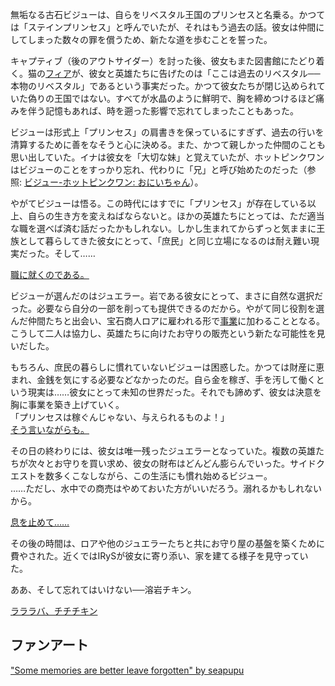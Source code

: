 <!-- title: 古石ビジュー -->
<!-- status: 生存 -->

無垢なる古石ビジューは、自らをリベスタル王国のプリンセスと名乗る。かつては「ステインプリンセス」と呼んでいたが、それはもう過去の話。彼女は仲間にしてしまった数々の罪を償うため、新たな道を歩むことを誓った。

キャプティブ（後のアウトサイダー）を討った後、彼女もまた図書館にたどり着く。猫の[フィア](#node:fia)が、彼女と英雄たちに告げたのは「ここは過去のリベスタル──本物のリベスタル」であるという事実だった。かつて彼女たちが閉じ込められていた偽りの王国ではない。すべてが水晶のように鮮明で、胸を締めつけるほど痛みを伴う記憶もあれば、時を遡った影響で忘れてしまったこともあった。

ビジューは形式上「プリンセス」の肩書きを保っているにすぎず、過去の行いを清算するために善をなそうと心に決める。また、かつて親しかった仲間のことも思い出していた。イナは彼女を「大切な妹」と覚えていたが、ホットピンクワンはビジューのことをすっかり忘れ、代わりに「兄」と呼び始めたのだった（参照: [ビジュー-ホットピンクワン: おにいちゃん](#edge:irys-bijou)）。

やがてビジューは悟る。この時代にはすでに「プリンセス」が存在している以上、自らの生き方を変えねばならないと。ほかの英雄たちにとっては、ただ適当な職を選べば済む話だったかもしれない。しかし生まれてからずっと気ままに王族として暮らしてきた彼女にとって、「庶民」と同じ立場になるのは耐え難い現実だった。そして……

[職に就くのである。](#embed:https://youtu.be/pEAXwijhfFY?t=1762)

ビジューが選んだのはジュエラー。岩である彼女にとって、まさに自然な選択だった。必要なら自分の一部を削っても提供できるのだから。やがて同じ役割を選んだ仲間たちと出会い、宝石商人ロアに雇われる形で[事業](https://www.youtube.com/live/pEAXwijhfFY?si=pm8ohz6scqKw0s6B&t=2864)に加わることとなる。こうして二人は協力し、英雄たちに向けたお守りの販売という新たな可能性を見いだした。

もちろん、庶民の暮らしに慣れていないビジューは困惑した。かつては財産に恵まれ、金銭を気にする必要などなかったのだ。自ら金を稼ぎ、手を汚して働くという現実は……彼女にとって未知の世界だった。それでも諦めず、彼女は決意を胸に事業を築き上げていく。  
「プリンセスは稼ぐんじゃない、与えられるものよ！」  
[そう言いながらも。](https://youtu.be/pEAXwijhfFY?t=6275)

その日の終わりには、彼女は唯一残ったジュエラーとなっていた。複数の英雄たちが次々とお守りを買い求め、彼女の財布はどんどん膨らんでいった。サイドクエストを数多くこなしながら、この生活にも慣れ始めるビジュー。  
……ただし、水中での商売はやめておいた方がいいだろう。溺れるかもしれないから。

[息を止めて……](#embed:https://youtu.be/pEAXwijhfFY?t=15743)

その後の時間は、ロアや他のジュエラーたちと共にお守り屋の基盤を築くために費やされた。近くではIRySが彼女に寄り添い、家を建てる様子を見守っていた。

ああ、そして忘れてはいけない──溶岩チキン。

[ラララバ、チチチキン](#embed:https://www.youtube.com/live/pEAXwijhfFY?si=g_MMHUO1MJ6g91V1&t=12480)

## ファンアート

["Some memories are better leave forgotten" by seapupu](https://x.com/seapupu290495/status/1919057398330700031)
